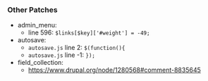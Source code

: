 ### Other Patches

* admin_menu:
  * line 596: `$links[$key]['#weight'] = -49;`
* autosave:
  * `autosave.js` line 2: `$(function(){`
  * `autosave.js` line -1: `});`
* field_collection:
  * https://www.drupal.org/node/1280568#comment-8835645
